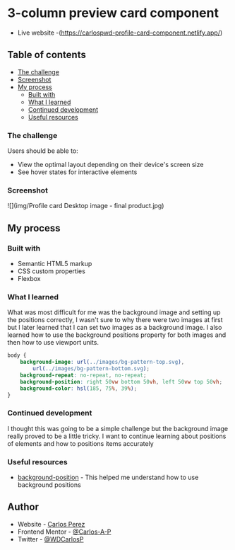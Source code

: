 # 3-column preview card component

- Live website -(https://carlospwd-profile-card-component.netlify.app/)

## Table of contents

- [The challenge](#the-challenge)
- [Screenshot](#screenshot)
- [My process](#my-process)
  - [Built with](#built-with)
  - [What I learned](#what-i-learned)
  - [Continued development](#continued-development)
  - [Useful resources](#useful-resources)

### The challenge

Users should be able to:

- View the optimal layout depending on their device's screen size
- See hover states for interactive elements

### Screenshot

![](img/Profile card Desktop image - final product.jpg)

## My process

### Built with

- Semantic HTML5 markup
- CSS custom properties
- Flexbox

### What I learned

What was most difficult for me was the background image and setting up the positions correctly, I wasn't sure to why there were two images at first but I later learned that I can set two images as a background image. I also learned how to use the background positions property for both images and then how to use viewport units.

```css
body {
	background-image: url(../images/bg-pattern-top.svg),
		url(../images/bg-pattern-bottom.svg);
	background-repeat: no-repeat, no-repeat;
	background-position: right 50vw bottom 50vh, left 50vw top 50vh;
	background-color: hsl(185, 75%, 39%);
}
```

### Continued development

I thought this was going to be a simple challenge but the background image really proved to be a little tricky. I want to continue learning about positions of elements and how to positions items accurately

### Useful resources

- [background-position](https://developer.mozilla.org/en-US/docs/Web/CSS/background-position) - This helped me understand how to use background positions

## Author

- Website - [Carlos Perez](https://www.site.com)
- Frontend Mentor - [@Carlos-A-P](https://www.frontendmentor.io/profile/yourusername)
- Twitter - [@WDCarlosP](https://www.twitter.com/WDCarlosP)
